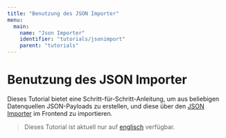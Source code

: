 ```yaml
---
title: "Benutzung des JSON Importer"
menu:
  main:
    name: "Json Importer"
    identifier: "tutorials/jsonimport"
    parent: "tutorials"
---
```


# Benutzung des JSON Importer

Dieses Tutorial bietet eine Schritt-für-Schritt-Anleitung, um aus beliebigen Datenquellen JSON-Payloads zu erstellen, und diese über den [JSON Importer](/de/tools/jsonimport/) im Frontend zu importieren.

> Dieses Tutorial ist aktuell nur auf [englisch](/en/tutorials/jsonimport/) verfügbar.